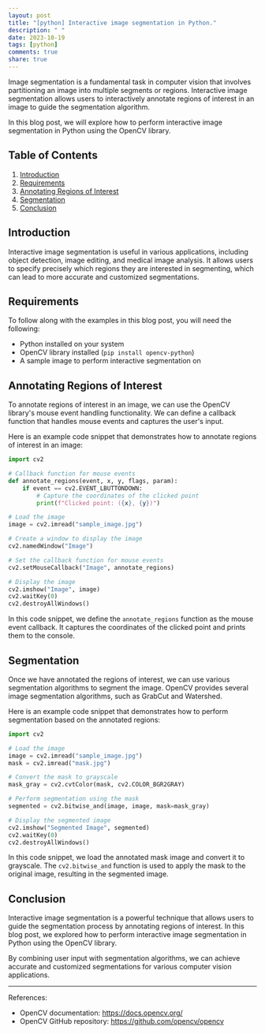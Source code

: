 ```yaml
---
layout: post
title: "[python] Interactive image segmentation in Python."
description: " "
date: 2023-10-19
tags: [python]
comments: true
share: true
---
```


Image segmentation is a fundamental task in computer vision that involves partitioning an image into multiple segments or regions. Interactive image segmentation allows users to interactively annotate regions of interest in an image to guide the segmentation algorithm.

In this blog post, we will explore how to perform interactive image segmentation in Python using the OpenCV library.

## Table of Contents
1. [Introduction](#introduction)
2. [Requirements](#requirements)
3. [Annotating Regions of Interest](#annotating-regions-of-interest)
4. [Segmentation](#segmentation)
5. [Conclusion](#conclusion)

## Introduction<a id="introduction"></a>

Interactive image segmentation is useful in various applications, including object detection, image editing, and medical image analysis. It allows users to specify precisely which regions they are interested in segmenting, which can lead to more accurate and customized segmentations.

## Requirements<a id="requirements"></a>

To follow along with the examples in this blog post, you will need the following:

- Python installed on your system
- OpenCV library installed (`pip install opencv-python`)
- A sample image to perform interactive segmentation on

## Annotating Regions of Interest<a id="annotating-regions-of-interest"></a>

To annotate regions of interest in an image, we can use the OpenCV library's mouse event handling functionality. We can define a callback function that handles mouse events and captures the user's input.

Here is an example code snippet that demonstrates how to annotate regions of interest in an image:

```python
import cv2

# Callback function for mouse events
def annotate_regions(event, x, y, flags, param):
    if event == cv2.EVENT_LBUTTONDOWN:
        # Capture the coordinates of the clicked point
        print(f"Clicked point: ({x}, {y})")

# Load the image
image = cv2.imread("sample_image.jpg")

# Create a window to display the image
cv2.namedWindow("Image")

# Set the callback function for mouse events
cv2.setMouseCallback("Image", annotate_regions)

# Display the image
cv2.imshow("Image", image)
cv2.waitKey(0)
cv2.destroyAllWindows()
```

In this code snippet, we define the `annotate_regions` function as the mouse event callback. It captures the coordinates of the clicked point and prints them to the console.

## Segmentation<a id="segmentation"></a>

Once we have annotated the regions of interest, we can use various segmentation algorithms to segment the image. OpenCV provides several image segmentation algorithms, such as GrabCut and Watershed.

Here is an example code snippet that demonstrates how to perform segmentation based on the annotated regions:

```python
import cv2

# Load the image
image = cv2.imread("sample_image.jpg")
mask = cv2.imread("mask.jpg")

# Convert the mask to grayscale
mask_gray = cv2.cvtColor(mask, cv2.COLOR_BGR2GRAY)

# Perform segmentation using the mask
segmented = cv2.bitwise_and(image, image, mask=mask_gray)

# Display the segmented image
cv2.imshow("Segmented Image", segmented)
cv2.waitKey(0)
cv2.destroyAllWindows()
```

In this code snippet, we load the annotated mask image and convert it to grayscale. The `cv2.bitwise_and` function is used to apply the mask to the original image, resulting in the segmented image.

## Conclusion<a id="conclusion"></a>

Interactive image segmentation is a powerful technique that allows users to guide the segmentation process by annotating regions of interest. In this blog post, we explored how to perform interactive image segmentation in Python using the OpenCV library.

By combining user input with segmentation algorithms, we can achieve accurate and customized segmentations for various computer vision applications.

---

References:
- OpenCV documentation: https://docs.opencv.org/
- OpenCV GitHub repository: https://github.com/opencv/opencv